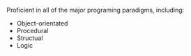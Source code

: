 
Proficient in all of the major programing paradigms, including:

* Object-orientated
* Procedural
* Structual
* Logic

